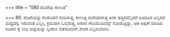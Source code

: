 +++
title = "080 ದೊರೆಯ ಕಾಣುತ"

+++
80. ದೊರೆಯನ್ನು ಕಂಡೊಡನೆ ವಂದಿಸುತ್ತ, ಕಾಣುತ್ತ ಮರೆಯಾಗುತ್ತ ತೀರಾ ಹತ್ತಿರವೆನ್ನಿಸದೆ ಅತಿದೂರ ಎನ್ನಿಸದೆ ಮಧ್ಯದಲ್ಲಿ ಇರುವಂತೆ ಎನ್ನಿಸಿ, ಕ್ರಮವಾಗಿ ಓಲೈಸುತ್ತ, ಅರಸನ ಗೆಲುಮುಖವನ್ನೇ ನೋಡುತ್ತಿದ್ದು, ಆತ ಅಪ್ಪಣೆ ಮಾಡಿದ ಕೂಡಲೆ ಕೈ ನೀಡಿ ಆಜ್ಞೆಯನ್ನು ಸ್ವೀಕರಿಸಿ ನಡೆಸುವವನೇ ಸೇವಕ ಎನ್ನಿಸುವವನು.